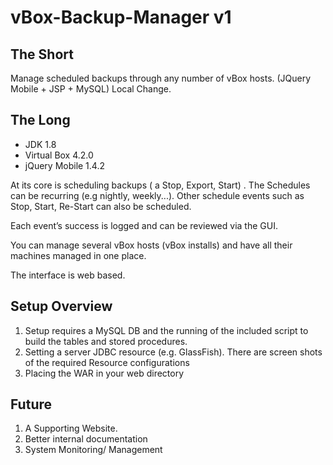 ﻿vBox-Backup-Manager v1
===================

<h2>The Short</h2>

<p>Manage scheduled backups through any number of vBox hosts. (JQuery Mobile + JSP + MySQL)
Local Change.</p>


<h2>The Long</h2>

<ul>
<li>JDK 1.8</li>
<li>Virtual Box 4.2.0</li>
<li>jQuery Mobile 1.4.2</li>
</ul>

<p>At its core is scheduling backups ( a Stop, Export, Start) . The Schedules can be recurring (e.g nightly, weekly...). Other schedule events such as Stop, Start, Re-Start can also be scheduled.</p>

<p>Each event’s success is logged and can be reviewed via the GUI.</p>

<p>You can manage several vBox hosts (vBox installs) and have all their machines managed in one place.</p>

<p>The interface is web based.</p>

<h2>Setup Overview</h2>
<ol>
<li>Setup requires a MySQL DB and the running of the included script to build the tables and stored procedures.</li>
<li>Setting a server JDBC resource (e.g. GlassFish). There are screen shots of the required Resource configurations</li>
<li>Placing the WAR in your web directory</li>
</ol>

<h2>Future</h2>
<ol>
<li>A Supporting Website.</li>
<li>Better internal documentation</li>
<li>System Monitoring/ Management</li>
</ol>

